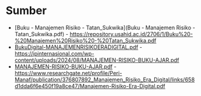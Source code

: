 # Sumber
* [Buku - Manajemen Risiko - Tatan_Sukwika](Buku - Manajemen Risiko - Tatan_Sukwika.pdf) - https://repository.usahid.ac.id/2706/1/Buku%20-%20Manajemen%20Risiko%20-%20Tatan_Sukwika.pdf
* [BukuDigital-MANAJEMENRISIKOERADIGITAL.pdf](BukuDigital-MANAJEMENRISIKOERADIGITAL.pdf) - https://ipinternasional.com/wp-content/uploads/2024/08/MANAJEMEN-RISIKO-BUKU-AJAR.pdf
* [MANAJEMEN-RISIKO-BUKU-AJAR.pdf](MANAJEMEN-RISIKO-BUKU-AJAR.pdf) - https://www.researchgate.net/profile/Peri-Manaf/publication/376807892_Manajemen_Risiko_Era_Digital/links/658d1dda6f6e450f19a8ce47/Manajemen-Risiko-Era-Digital.pdf
